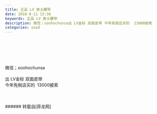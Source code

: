```yaml
---
title: 正品 LV 男士腰带
date: 2018-8-11 15:38
keywords: 正品 LV 男士腰带
description: 微信；soohochunsa出 LV金标 双面皮带 今年免税店买的  13000披索
categories: used
---
```

<td class="t_f" id="postmessage_1626486">

<br/>
<img alt="" border="0" class="zoom" data-cf-modified-672b785b9224a756f9c15fb2-="" file="http://www.flw.ph/data/appbyme/upload/image/201808/11/V6HmEQ8e9mrd.jpg" id="aimg_TSbZm" lazyloadthumb="1" onclick="" onmouseover="" src="http://www.flw.ph/data/appbyme/upload/image/201808/11/V6HmEQ8e9mrd.jpg"/><br/>
<br/>
<img alt="" border="0" class="zoom" data-cf-modified-672b785b9224a756f9c15fb2-="" file="http://www.flw.ph/data/appbyme/upload/image/201808/11/t8BJ4Gsd0egd.jpg" id="aimg_p4rb0" lazyloadthumb="1" onclick="" onmouseover="" src="http://www.flw.ph/data/appbyme/upload/image/201808/11/t8BJ4Gsd0egd.jpg"/><br/>
<br/>
<img alt="" border="0" class="zoom" data-cf-modified-672b785b9224a756f9c15fb2-="" file="http://www.flw.ph/data/appbyme/upload/image/201808/11/TUjWdA7zLgUh.jpg" id="aimg_YoaV3" lazyloadthumb="1" onclick="" onmouseover="" src="http://www.flw.ph/data/appbyme/upload/image/201808/11/TUjWdA7zLgUh.jpg"/><br/>
<br/>
<img alt="" border="0" class="zoom" data-cf-modified-672b785b9224a756f9c15fb2-="" file="http://www.flw.ph/data/appbyme/upload/image/201808/11/k5BuUbEVnsaL.jpg" id="aimg_bUTdW" lazyloadthumb="1" onclick="" onmouseover="" src="http://www.flw.ph/data/appbyme/upload/image/201808/11/k5BuUbEVnsaL.jpg"/><br/>
<br/>
<img alt="" border="0" class="zoom" data-cf-modified-672b785b9224a756f9c15fb2-="" file="http://www.flw.ph/data/appbyme/upload/image/201808/11/snQSEhepEgOp.jpg" id="aimg_l333h" lazyloadthumb="1" onclick="" onmouseover="" src="http://www.flw.ph/data/appbyme/upload/image/201808/11/snQSEhepEgOp.jpg"/><br/>
微信；soohochunsa<br/>
<br/>
出 LV金标 双面皮带 <br/>
今年免税店买的  13000披索<br/>
<br/>
<br/>
<br/>
</td>
###### 转载自[菲龙网]